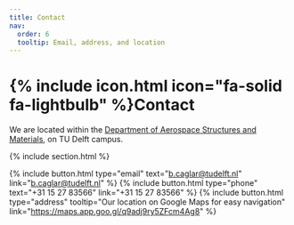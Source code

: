 ```yaml
---
title: Contact
nav:
  order: 6
  tooltip: Email, address, and location
---
```


# {% include icon.html icon="fa-solid fa-lightbulb" %}Contact

We are located within the [Department of Aerospace Structures and Materials](https://www.tudelft.nl/lr/organisatie/afdelingen/aerospace-structures-and-materials), on TU Delft campus.

{% include section.html %}

{%
  include button.html
  type="email"
  text="b.caglar@tudelft.nl"
  link="b.caglar@tudelft.nl"
%}
{%
  include button.html
  type="phone"
  text="+31 15 27 83566"
  link="+31 15 27 83566"
%}
{%
  include button.html
  type="address"
  tooltip="Our location on Google Maps for easy navigation"
  link="https://maps.app.goo.gl/q9adj9ry5ZFcm4Ag8"
%}